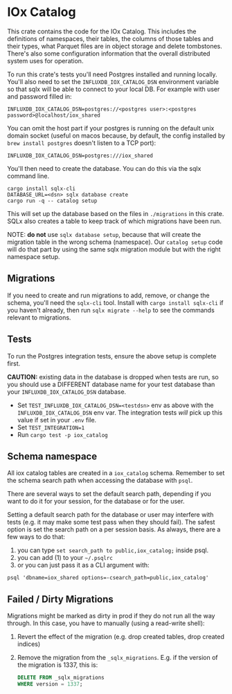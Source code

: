 # IOx Catalog

This crate contains the code for the IOx Catalog. This includes the definitions of namespaces,
their tables, the columns of those tables and their types, what Parquet files are in object storage
and delete tombstones. There's also some configuration information that the overall distributed
system uses for operation.

To run this crate's tests you'll need Postgres installed and running locally. You'll also need to
set the `INFLUXDB_IOX_CATALOG_DSN` environment variable so that sqlx will be able to connect to
your local DB. For example with user and password filled in:

```
INFLUXDB_IOX_CATALOG_DSN=postgres://<postgres user>:<postgres password>@localhost/iox_shared
```

You can omit the host part if your postgres is running on the default unix domain socket (useful on
macos because, by default, the config installed by `brew install postgres` doesn't listen to a TCP
port):

```
INFLUXDB_IOX_CATALOG_DSN=postgres:///iox_shared
```

You'll then need to create the database. You can do this via the sqlx command line.

```
cargo install sqlx-cli
DATABASE_URL=<dsn> sqlx database create
cargo run -q -- catalog setup
```

This will set up the database based on the files in `./migrations` in this crate. SQLx also creates
a table to keep track of which migrations have been run.

NOTE: **do not** use `sqlx database setup`, because that will create the migration table in the
wrong schema (namespace). Our `catalog setup` code will do that part by using the same sqlx
migration module but with the right namespace setup.

## Migrations

If you need to create and run migrations to add, remove, or change the schema, you'll need the
`sqlx-cli` tool. Install with `cargo install sqlx-cli` if you haven't already, then run `sqlx
migrate --help` to see the commands relevant to migrations.

## Tests

To run the Postgres integration tests, ensure the above setup is complete first.

**CAUTION:** existing data in the database is dropped when tests are run, so you should use a
DIFFERENT database name for your test database than your `INFLUXDB_IOX_CATALOG_DSN` database.

* Set `TEST_INFLUXDB_IOX_CATALOG_DSN=<testdsn>` env as above with the `INFLUXDB_IOX_CATALOG_DSN`
  env var. The integration tests *will* pick up this value if set in your `.env` file.
* Set `TEST_INTEGRATION=1`
* Run `cargo test -p iox_catalog`

## Schema namespace

All iox catalog tables are created in a `iox_catalog` schema. Remember to set the schema search
path when accessing the database with `psql`.

There are several ways to set the default search path, depending if you want to do it for your
session, for the database or for the user.

Setting a default search path for the database or user may interfere with tests (e.g. it may make
some test pass when they should fail). The safest option is set the search path on a per session
basis. As always, there are a few ways to do that:

1. you can type `set search_path to public,iox_catalog;` inside psql.
2. you can add (1) to your `~/.psqlrc`
3. or you can just pass it as a CLI argument with:

```
psql 'dbname=iox_shared options=-csearch_path=public,iox_catalog'
```

## Failed / Dirty Migrations
Migrations might be marked as dirty in prod if they do not run all the way through. In this case, you have to manually
(using a read-write shell):

1. Revert the effect of the migration (e.g. drop created tables, drop created indices)
2. Remove the migration from the `_sqlx_migrations`. E.g. if the version of the migration is 1337, this is:

   ```sql
   DELETE FROM _sqlx_migrations
   WHERE version = 1337;
   ```
